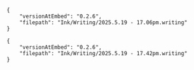 
```handwritten-ink
{
	"versionAtEmbed": "0.2.6",
	"filepath": "Ink/Writing/2025.5.19 - 17.06pm.writing"
}
```

```handwritten-ink
{
	"versionAtEmbed": "0.2.6",
	"filepath": "Ink/Writing/2025.5.19 - 17.42pm.writing"
}
```
